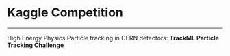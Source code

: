 # Kaggle Competition
----
High Energy Physics Particle tracking in CERN detectors: **TrackML Particle Tracking Challenge**
